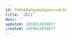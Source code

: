 ```yaml
---
id: fh6h88qhgyme4ypevcnek3k
title: '2022'
desc: ''
updated: 1659652659877
created: 1659652659877
---
```



